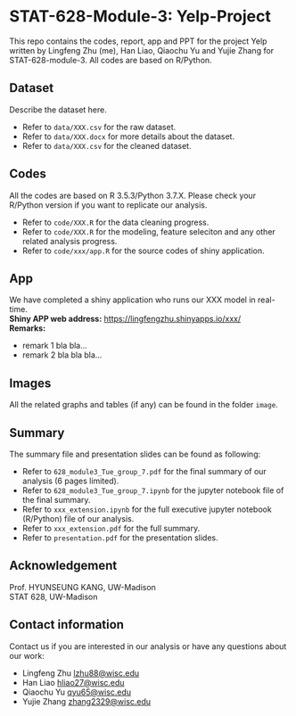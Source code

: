 # STAT-628-Module-3: Yelp-Project
This repo contains the codes, report, app and PPT for the project Yelp written by Lingfeng Zhu (me), Han Liao, Qiaochu Yu and Yujie Zhang for STAT-628-module-3. All codes are based on R/Python.

## Dataset
Describe the dataset here.
* Refer to ```data/XXX.csv``` for the raw dataset.   
* Refer to ```data/XXX.docx``` for more details about the dataset.  
* Refer to ```data/XXX.csv``` for the cleaned dataset.

## Codes
All the codes are based on R 3.5.3/Python 3.7.X. Please check your R/Python version if you want to replicate our analysis.  
* Refer to ```code/XXX.R``` for the data cleaning progress.  
* Refer to ```code/XXX.R``` for the modeling, feature seleciton and any other related analysis progress.
* Refer to ```code/xxx/app.R``` for the source codes of shiny application.

## App
We have completed a shiny application who runs our XXX model in real-time.   
**Shiny APP web address:** https://lingfengzhu.shinyapps.io/xxx/  
**Remarks:** 
* remark 1 bla bla...
* remark 2 bla bla bla...

## Images
All  the related graphs and tables (if any) can be found in the folder ```image```.

## Summary
The summary file and presentation slides can be found as following:
* Refer to ```628_module3_Tue_group_7.pdf``` for the final summary of our analysis (6 pages limited).
* Refer to ```628_module3_Tue_group_7.ipynb``` for the jupyter notebook file of the final summary.
* Refer to ```xxx_extension.ipynb``` for the full executive jupyter notebook (R/Python) file of our analysis.
* Refer to ```xxx_extension.pdf``` for the full summary.
* Refer to ```presentation.pdf``` for the presentation slides.

## Acknowledgement
Prof. HYUNSEUNG KANG, UW-Madison  
STAT 628, UW-Madison

## Contact information
Contact us if you are interested in our analysis or have any questions about our work:
* Lingfeng Zhu  lzhu88@wisc.edu
* Han Liao hliao27@wisc.edu
* Qiaochu Yu    qyu65@wisc.edu
* Yujie Zhang     zhang2329@wisc.edu

